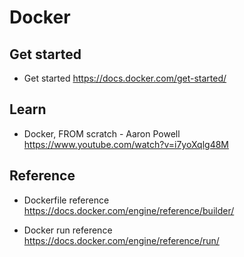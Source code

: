 # Docker

## Get started
  - Get started
  https://docs.docker.com/get-started/

## Learn
  - Docker, FROM scratch - Aaron Powell  
  https://www.youtube.com/watch?v=i7yoXqlg48M

## Reference
  - Dockerfile reference  
  https://docs.docker.com/engine/reference/builder/
  
  - Docker run reference  
  https://docs.docker.com/engine/reference/run/
